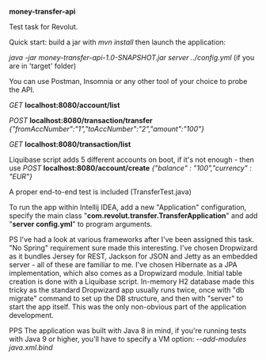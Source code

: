 **money-transfer-api**

Test task for Revolut.

Quick start: build a jar with _mvn install_ then launch the application:

_java -jar money-transfer-api-1.0-SNAPSHOT.jar server ../config.yml_
(if you are in 'target' folder)

You can use Postman, Insomnia or any other tool of your choice to probe the API.

_GET_  **localhost:8080/account/list**

_POST_  **localhost:8080/transaction/transfer** _{"fromAccNumber":"1","toAccNumber":"2","amount":"100"}_

_GET_  **localhost:8080/transaction/list**

Liquibase script adds 5 different accounts on boot, if it's not enough - then use 
_POST_  **localhost:8080/account/create** _{"balance" : "100","currency" : "EUR"}_

A proper end-to-end test is included (TransferTest.java)

To run the app within Intellij IDEA, add a new "Application" configuration, specify the main class "**com.revolut.transfer.TransferApplication**" and add "**server config.yml**" to program arguments.

PS
I've had a look at various frameworks after I've been assigned this task. "No Spring" requirement sure made this interesting. I've chosen Dropwizard as it bundles Jersey for REST, Jackson for JSON and Jetty as an embedded server - all of these are familiar to me. I've chosen Hibernate as a JPA implementation, which also comes as a Dropwizard module. Initial table creation is done with a Liquibase script. In-memory H2 database made this tricky as the standard Dropwizard app usually runs twice, once with "db migrate" command to set up the DB structure, and then with "server" to start the app itself. This was the only non-obvious part of the application development.

PPS The application was built with Java 8 in mind, if you're running tests with Java 9 or higher, you'll have to specify a VM option: _--add-modules java.xml.bind_  
